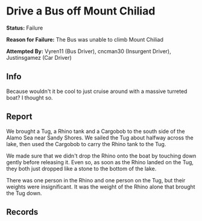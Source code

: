 # Drive a Bus off Mount Chiliad

**Status:** <span class="status failure">Failure</span>

**Reason for Failure:** The Bus was unable to climb Mount Chiliad

**Attempted By:** <span>Vyren11</span> (Bus Driver), <span>cncman30</span> (Insurgent Driver), <span>Justinsgamez</span> (Car Driver)


## Info
Because wouldn't it be cool to just cruise around with a massive turreted boat? I thought so. 

## Report
We brought a Tug, a Rhino tank and a Cargobob to the south side of the Alamo Sea near Sandy Shores. We sailed the Tug about halfway across the lake, then used the Cargobob to carry the Rhino tank to the Tug. 

We made sure that we didn't drop the Rhino onto the boat by touching down gently before releasing it. Even so, as soon as the Rhino landed on the Tug, they both just dropped like a stone to the bottom of the lake. 

There was one person in the Rhino and one person on the Tug, but their weights were insignificant. It was the weight of the Rhino alone that brought the Tug down. 


## Records
<!-- hopefully my recordings of this SCIENCE project are still around... -->